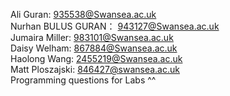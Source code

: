 Ali Guran: 935538@Swansea.ac.uk  
Nurhan BULUS GURAN： 943127@Swansea.ac.uk  
Jumaira Miller: 983101@Swansea.ac.uk  
Daisy Welham: 867884@Swansea.ac.uk  
Haolong Wang: 2455219@Swansea.ac.uk  
Matt Ploszajski: 846427@swansea.ac.uk  
Programming questions for Labs ^^